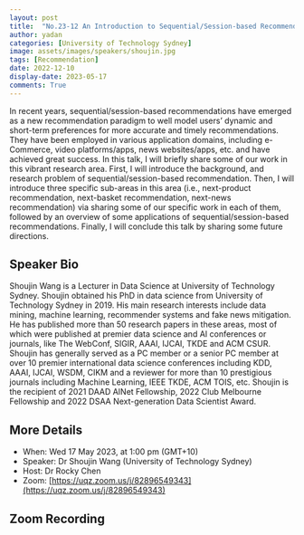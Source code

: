 ```yaml
---
layout: post
title:  "No.23-12 An Introduction to Sequential/Session-based Recommendation "
author: yadan
categories: [University of Technology Sydney]
image: assets/images/speakers/shoujin.jpg
tags: [Recommendation]
date: 2022-12-10
display-date: 2023-05-17
comments: True
---
```

In recent years, sequential/session-based recommendations have emerged as a new recommendation paradigm to well model users’ dynamic and short-term preferences for more accurate and timely recommendations. They have been employed in various application domains, including e-Commerce, video platforms/apps, news websites/apps, etc. and have achieved great success. In this talk, I will briefly share some of our work in this vibrant research area. First, I will introduce the background, and research problem of sequential/session-based recommendation. Then, I will introduce three specific sub-areas in this area (i.e., next-product recommendation, next-basket recommendation, next-news recommendation) via sharing some of our specific work in each of them, followed by an overview of some applications of sequential/session-based recommendations. Finally, I will conclude this talk by sharing some future directions.


## Speaker Bio
Shoujin Wang is a Lecturer in Data Science at University of Technology Sydney. Shoujin obtained his PhD in data science from University of Technology Sydney in 2019. His main research interests include data mining, machine learning, recommender systems and fake news mitigation.  He has published more than 50 research papers in these areas, most of which were published at premier data science and AI conferences or journals, like The WebConf, SIGIR, AAAI, IJCAI, TKDE and ACM CSUR. Shoujin has generally served as a PC member or a senior PC member at over 10 premier international data science conferences including KDD, AAAI, IJCAI, WSDM, CIKM and a reviewer for more than 10 prestigious journals including Machine Learning, IEEE TKDE, ACM TOIS, etc. Shoujin is the recipient of 2021 DAAD AINet Fellowship, 2022 Club Melbourne Fellowship and 2022 DSAA Next-generation Data Scientist Award.

## More Details
+ When: Wed 17 May 2023, at 1:00 pm (GMT+10)
+ Speaker: Dr Shoujin Wang (University of Technology Sydney)
+ Host: Dr Rocky Chen
+ Zoom: [https://uqz.zoom.us/j/82896549343](https://uqz.zoom.us/j/82896549343)




## Zoom Recording
